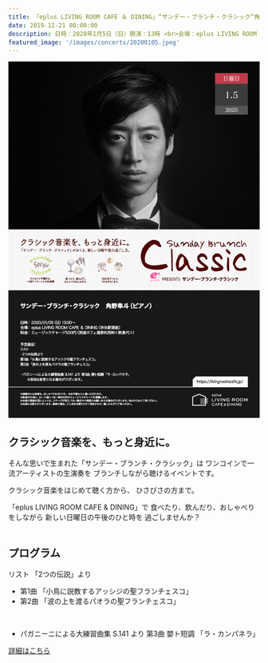 ```yaml
---
title: 「eplus LIVING ROOM CAFE ＆ DINING」“サンデー・ブランチ・クラシック”角野隼斗【完売】
date: 2019-12-21 00:00:00
description: 日時：2020年1月5日（日）開演：13時 <br>会場：eplus LIVING ROOM CAFE ＆ DINING（渋谷区）[https://livingroomcafe.jp/](http://livingroomcafe.jp/)
featured_image: '/images/concerts/20200105.jpeg'
---
```


![](/images/concerts/20200105.jpeg)

## クラシック音楽を、もっと身近に。

そんな思いで生まれた「サンデー・ブランチ・クラシック」は
ワンコインで一流アーティストの生演奏を
ブランチしながら聴けるイベントです。

クラシック音楽をはじめて聴く方から、
ひさびさの方まで。

「eplus LIVING ROOM CAFE & DINING」で
食べたり、飲んだり、おしゃべりをしながら
新しい日曜日の午後のひと時を
過ごしませんか？
<br>
<br>

## プログラム

リスト
「2つの伝説」より
- 第1曲 「小鳥に説教するアッシジの聖フランチェスコ」
- 第2曲 「波の上を渡るパオラの聖フランチェスコ」

<br>

- パガニーニによる大練習曲集 S.141 より 第3曲 嬰ト短調 「ラ・カンパネラ」

<a href="https://eplus.jp/sf/sbc/archives/0105hayato_kadono" class="button button--large">詳細はこちら</a>
